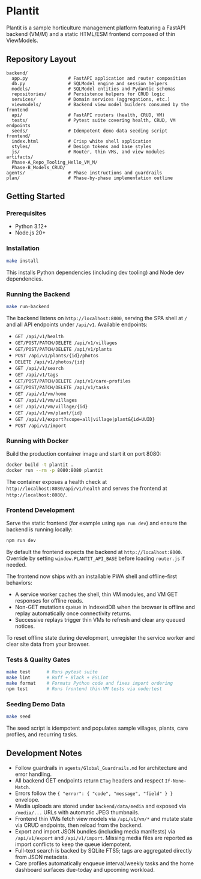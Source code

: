 # Plantit

Plantit is a sample horticulture management platform featuring a FastAPI backend (VM/M) and a static HTML/ESM frontend composed of thin ViewModels.

## Repository Layout

```
backend/
  app.py               # FastAPI application and router composition
  db.py                # SQLModel engine and session helpers
  models/              # SQLModel entities and Pydantic schemas
  repositories/        # Persistence helpers for CRUD logic
  services/            # Domain services (aggregations, etc.)
  viewmodels/          # Backend view model builders consumed by the frontend
  api/                 # FastAPI routers (health, CRUD, VM)
  tests/               # Pytest suite covering health, CRUD, VM endpoints
  seeds/               # Idempotent demo data seeding script
frontend/
  index.html           # Crisp white shell application
  styles/              # Design tokens and base styles
  js/                  # Router, thin VMs, and view modules
artifacts/
  Phase-A_Repo_Tooling_Hello_VM_M/
  Phase-B_Models_CRUD/
agents/                # Phase instructions and guardrails
plan/                  # Phase-by-phase implementation outline
```

## Getting Started

### Prerequisites
- Python 3.12+
- Node.js 20+

### Installation

```bash
make install
```

This installs Python dependencies (including dev tooling) and Node dev dependencies.

### Running the Backend

```bash
make run-backend
```

The backend listens on `http://localhost:8000`, serving the SPA shell at `/` and all API endpoints under `/api/v1`. Available endpoints:
- `GET /api/v1/health`
- `GET/POST/PATCH/DELETE /api/v1/villages`
- `GET/POST/PATCH/DELETE /api/v1/plants`
- `POST /api/v1/plants/{id}/photos`
- `DELETE /api/v1/photos/{id}`
- `GET /api/v1/search`
- `GET /api/v1/tags`
- `GET/POST/PATCH/DELETE /api/v1/care-profiles`
- `GET/POST/PATCH/DELETE /api/v1/tasks`
- `GET /api/v1/vm/home`
- `GET /api/v1/vm/villages`
- `GET /api/v1/vm/village/{id}`
- `GET /api/v1/vm/plant/{id}`
- `GET /api/v1/export?scope=all|village|plant&{id=UUID}`
- `POST /api/v1/import`

### Running with Docker

Build the production container image and start it on port 8080:

```bash
docker build -t plantit .
docker run --rm -p 8080:8080 plantit
```

The container exposes a health check at `http://localhost:8080/api/v1/health` and serves the frontend at `http://localhost:8080/`.

### Frontend Development

Serve the static frontend (for example using `npm run dev`) and ensure the backend is running locally:

```bash
npm run dev
```

By default the frontend expects the backend at `http://localhost:8000`. Override by setting `window.PLANTIT_API_BASE` before loading `router.js` if needed.

The frontend now ships with an installable PWA shell and offline-first behaviors:

- A service worker caches the shell, thin VM modules, and VM GET responses for offline reads.
- Non-GET mutations queue in IndexedDB when the browser is offline and replay automatically once connectivity returns.
- Successive replays trigger thin VMs to refresh and clear any queued notices.

To reset offline state during development, unregister the service worker and clear site data from your browser.

### Tests & Quality Gates

```bash
make test      # Runs pytest suite
make lint      # Ruff + Black + ESLint
make format    # Formats Python code and fixes import ordering
npm test       # Runs frontend thin-VM tests via node:test
```

### Seeding Demo Data

```bash
make seed
```

The seed script is idempotent and populates sample villages, plants, care profiles, and recurring tasks.

## Development Notes

- Follow guardrails in `agents/Global_Guardrails.md` for architecture and error handling.
- All backend GET endpoints return `ETag` headers and respect `If-None-Match`.
- Errors follow the `{ "error": { "code", "message", "field" } }` envelope.
- Media uploads are stored under `backend/data/media` and exposed via `/media/...` URLs with automatic JPEG thumbnails.
- Frontend thin VMs fetch view models via `/api/v1/vm/*` and mutate state via CRUD endpoints, then reload from the backend.
- Export and import JSON bundles (including media manifests) via `/api/v1/export` and `/api/v1/import`. Missing media files are reported as import conflicts to keep the queue idempotent.
- Full-text search is backed by SQLite FTS5; tags are aggregated directly from JSON metadata.
- Care profiles automatically enqueue interval/weekly tasks and the home dashboard surfaces due-today and upcoming workload.

